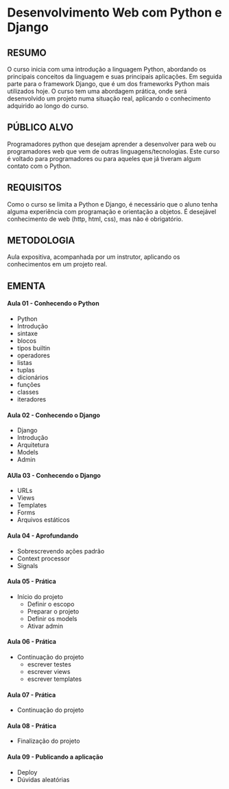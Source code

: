 Desenvolvimento Web com Python e Django
========================================

RESUMO
-------

O curso inicia com uma introdução a linguagem Python, abordando os principais conceitos da linguagem e suas principais aplicações. Em seguida parte para o framework Django, que é um dos frameworks Python mais utilizados hoje. O curso tem uma abordagem prática, onde será desenvolvido um projeto numa situação real, aplicando o conhecimento adquirido ao longo do curso.


PÚBLICO ALVO
--------------

Programadores python que desejam aprender a desenvolver para web ou programadores web que vem de outras linguagens/tecnologias. Este curso é voltado para programadores ou para aqueles que já tiveram algum contato com o Python.


REQUISITOS
-------------

Como o curso se limita a Python e Django, é necessário que o aluno tenha alguma experiência com programação e orientação a objetos. É desejável conhecimento de web (http, html, css), mas não é obrigatório.


METODOLOGIA
-------------

Aula expositiva, acompanhada por um instrutor, aplicando os conhecimentos em um projeto real.


EMENTA
-------------

#### Aula 01 - Conhecendo o Python

* Python
* Introdução
* sintaxe
* blocos
* tipos builtin
* operadores
* listas
* tuplas
* dicionários
* funções
* classes
* iteradores

#### Aula 02 - Conhecendo o Django

* Django
* Introdução
* Arquitetura
* Models
* Admin

#### AUla 03 - Conhecendo o Django

* URLs
* Views
* Templates
* Forms
* Arquivos estáticos

#### Aula 04 - Aprofundando

* Sobrescrevendo ações padrão
* Context processor
* Signals

#### Aula 05 - Prática

* Início do projeto
    * Definir o escopo
    * Preparar o projeto
    * Definir os models
    * Ativar admin

#### Aula 06 - Prática

* Continuação do projeto
    * escrever testes
    * escrever views
    * escrever templates

#### Aula 07 - Prática
* Continuação do projeto

#### Aula 08 - Prática
* Finalização do projeto

#### Aula 09 - Publicando a aplicação
* Deploy
* Dúvidas aleatórias


